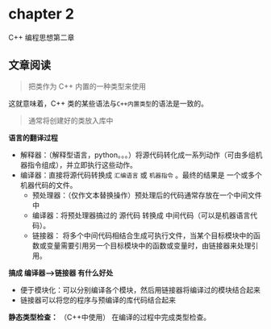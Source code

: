 # chapter 2

C++ 编程思想第二章

## 文章阅读

> 把类作为 C++ 内置的一种类型来使用

这就意味着，C++ 类的某些语法与`C++内置类型`的语法是一致的。



> 通常将创建好的类放入库中



**语言的翻译过程**

* 解释器：（解释型语言，python。。。）将源代码转化成一系列动作（可由多组机器指令组成），并立即执行这些动作。
* 编译器：直接将源代码转换成 `汇编语言` 或 `机器指令` 。最终的结果是 一个或多个 机器代码的文件。
  * 预处理器：（仅作文本替换操作）预处理后的代码通常存放在一个中间文件中
  * 编译器：将预处理器搞过的 源代码 转换成 中间代码（可以是机器语言代码）。
  * 链接器： 将多个中间代码相结合生成可执行文件，当某个目标模块中的函数或变量需要引用另一个目标模块中的函数或变量时，由链接器来处理引用。



**搞成 编译器-->链接器 有什么好处**

* 便于模块化：可以分别编译各个模块，然后用链接器将编译过的模块结合起来
* 链接器可以将您的程序与预编译的库代码结合起来



**静态类型检查：** （C++中使用） 在编译的过程中完成类型检查。

